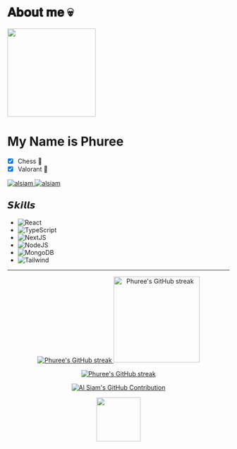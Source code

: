 # 𝐀𝐛𝐨𝐮𝐭 𝐦𝐞 💀 
 <img align="center" src="https://github.com/demartini/demartini/blob/master/code.gif" height="200"/>

# My Name is Phuree
- [x] Chess 🤩
- [x] Valorant 🤯
      
 <a href="https://instagram.com/_phureexd_" target="_blank">
  <img src="https://img.shields.io/badge/Instagram-fe4164?style=for-the-badge&logo=instagram&logoColor=white" alt="alsiam" />
 </a> 
 <a href="https://www.facebook.com/phuree.cheewatas/" target="_blank">
  <img src="https://img.shields.io/badge/Facebook-20BEFF?&style=for-the-badge&logo=facebook&logoColor=white" alt="alsiam"  />
  </a> 

## 𝙎𝙠𝙞𝙡𝙡𝙨
-   <img alt="React" src="https://img.shields.io/badge/-React-45b8d8?style=flat-square&logo=react&logoColor=white" />
-   <img alt="TypeScript" src="https://img.shields.io/badge/-TypeScript-007ACC?style=flat-square&logo=typescript&logoColor=white" />
-   ![NextJS](https://img.shields.io/badge/NextJS-black?style=flat-square&logo=next.js&logoColor=white)
-   ![NodeJS](https://img.shields.io/badge/NodeJS-6DA55F?style=flat-square&logo=node.js&logoColor=white)
-   <img alt="MongoDB" src="https://img.shields.io/badge/-MongoDB-13aa52?style=flat-square&logo=mongodb&logoColor=white" />
- ![Tailwind](https://img.shields.io/badge/Tailwind_CSS-092749?style=flat-square&logo=tailwindcss&logoColor=06B6D4&labelColor=000000)
  
<hr/>
  <div align="center">
  <a href="https://github.com/phureexd">
    <img src="https://github-readme-stats.vercel.app/api?username=phureexd&theme=radical&border_color=9896f1" alt="Phuree's GitHub streak"/>
  </a>
   <a href="https://github.com/phureexd">
    <img src="https://github-readme-stats.vercel.app/api/top-langs/?username=phureexd&theme=radical" alt="Phuree's GitHub streak" height="195px"/>
  </a>
</div>  
<p align="center">
  <a href="https://github.com/phureexd">
    <img src="https://github-readme-streak-stats.herokuapp.com/?user=phureexd&theme=radical&border=7F3FBF&background=0D1117" alt="Phuree's GitHub streak"/>
  </a>
</p>

<p align="center">
  <a href="https://github.com/alsiam">
    <img src="https://github-profile-summary-cards.vercel.app/api/cards/profile-details?username=phureexd&theme=radical" alt="Al Siam's GitHub Contribution"/>
  </a>
</p>

<p align="center">
  <img src="https://user-images.githubusercontent.com/74038190/212257465-7ce8d493-cac5-494e-982a-5a9deb852c4b.gif" width="100">
</p>
